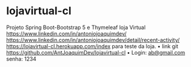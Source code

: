 # lojavirtual-cl
Projeto Spring Boot-‎Bootstrap 5 e Thymeleaf loja Virtual
https://www.linkedin.com/in/antoniojoaquimdev/
https://www.linkedin.com/in/antoniojoaquimdev/detail/recent-activity/
https://lojavirtual-cl.herokuapp.com/index   para teste da loja.
•	 link  git https://github.com/AntJoaquimDev/lojavirtual-cl
•	Login:  ab@gmail.com    senha: 1234

